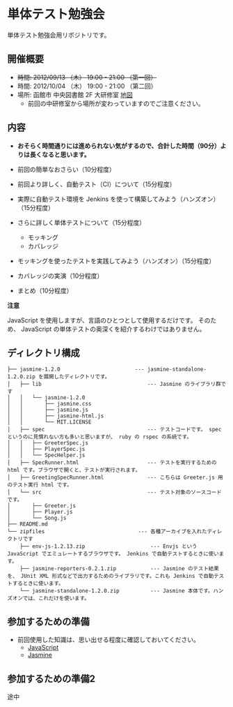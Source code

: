 単体テスト勉強会
=================

単体テスト勉強会用リポジトリです。

## 開催概要

* ~~時間: 2012/09/13 （木） 19:00 - 21:00 （第一回）~~
* 時間: 2012/10/04 （木） 19:00 - 21:00 （第二回）
* 場所: 函館市 中央図書館 2F 大研修室 [地図](http://goo.gl/maps/HcGZq)
    * 前回の中研修室から場所が変わっていますのでご注意ください。

## 内容

* **おそらく時間通りには進められない気がするので、合計した時間（90分）よりは長くなると思います。**

* 前回の簡単なおさらい（10分程度）
* 前回より詳しく、自動テスト（CI）について（15分程度）
* 実際に自動テスト環境を Jenkins を使って構築してみよう（ハンズオン）（15分程度）
* さらに詳しく単体テストについて（15分程度）
    * モッキング
    * カバレッジ
* モッキングを使ったテストを実践してみよう（ハンズオン）（15分程度）
* カバレッジの実演（10分程度）
* まとめ（10分程度）


**注意**

JavaScript を使用しますが、言語のひとつとして使用するだけです。
そのため、 JavaScript の単体テストの奥深くを紹介するわけではありません。

## ディレクトリ構成

    ├── jasmine-1.2.0                        --- jasmine-standalone-1.2.0.zip を展開したディレクトリです。
    │   ├── lib                                  --- Jasmine のライブラリ群です
    │   │   └── jasmine-1.2.0
    │   │       ├── jasmine.css
    │   │       ├── jasmine.js
    │   │       ├── jasmine-html.js
    │   │       └── MIT.LICENSE
    │   ├── spec                                 --- テストコードです。 spec というのに見慣れない方も多いと思いますが、 ruby の rspec の系統です。
    │   │   ├── GreeterSpec.js
    │   │   ├── PlayerSpec.js
    │   │   └── SpecHelper.js
    │   ├── SpecRunner.html                      --- テストを実行するための html です。ブラウザで開くと、テストが実行されます。
    │   ├── GreetingSpecRunner.html              --- こちらは Greeter.js 用のテスト実行 html です。
    │   └── src                                  --- テスト対象のソースコードです。
    │       ├── Greeter.js
    │       ├── Player.js
    │       └── Song.js
    ├── README.md
    └── zipfiles                              --- 各種アーカイブを入れたディレクトリです
        ├── env-js-1.2.13.zip                     --- Envjs という JavaScript でエミュレートするブラウザです。 Jenkins で自動テストするときに使います。
        ├── jasmine-reporters-0.2.1.zip           --- Jasmine のテスト結果を、 JUnit XML 形式などで出力するためのライブラリです。これも Jenkins で自動テストするときに使います。
        └── jasmine-standalone-1.2.0.zip          --- Jasmine 本体です。ハンズオンでは、これだけを使います。

## 参加するための準備

* 前回使用した知識は、思い出せる程度に確認しておいてください。
    * [JavaScript](https://github.com/comutt/unittest-study/wiki/JavaScript)
    * [Jasmine](https://github.com/comutt/unittest-study/wiki/Jasmine)
    
## 参加するための準備2

途中


